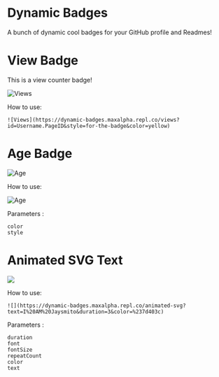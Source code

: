 # Dynamic Badges
A bunch of dynamic cool badges for your GitHub profile and Readmes!

# View Badge
This is a view counter badge!

![Views](https://dynamic-badges.maxalpha.repl.co/views?id=Username.PageID&style=for-the-badge&color=yellow)

How to use:

    ![Views](https://dynamic-badges.maxalpha.repl.co/views?id=Username.PageID&style=for-the-badge&color=yellow)

# Age Badge

![Age](https://dynamic-badges.maxalpha.repl.co/age/12/08/2004)

How to use:

  ![Age](https://dynamic-badges.maxalpha.repl.co/age/12/08/2004)

Parameters : 

    color
    style

# Animated SVG Text

![](https://dynamic-badges.maxalpha.repl.co/animated-svg?text=Dynamic-Badges&duration=3&color=%237d403c)

How to use:

    ![](https://dynamic-badges.maxalpha.repl.co/animated-svg?text=I%20AM%20Jaysmito&duration=3&color=%237d403c)

Parameters : 

    duration
    font
    fontSize
    repeatCount
    color
    text
    
